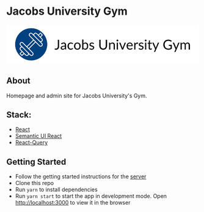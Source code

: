 # Jacobs University Gym

<p align="center">
  <img src="./public/logo.svg">
</p>

## About

Homepage and admin site for Jacobs University's Gym. 

## Stack:
-   [React](https://github.com/facebook/react)
-   [Semantic UI React](https://github.com/Semantic-Org/Semantic-UI-React) 
-   [React-Query](https://github.com/tannerlinsley/react-query)

## Getting Started
-   Follow the getting started instructions for the [server](https://github.com/luke-rucker/gym-server)
-   Clone this repo
-   Run `yarn` to install dependencies
-   Run `yarn start` to start the app in development mode. Open [http://localhost:3000](http://localhost:3000) to view it in the browser
